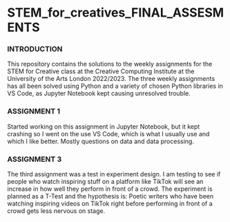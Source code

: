# STEM_for_creatives_FINAL_ASSESMENTS 

<h3> INTRODUCTION  </h3>
  
This repository contains the solutions to the weekly assignments for the STEM for Creative class at the Creative Computing Institute at the University of the Arts London 2022/2023. 
The three weekly assignments has all been solved using Python and a variety of chosen Python libraries in VS Code, as Jupyter Notebook kept causing unresolved trouble. 

<h3> ASSIGNMENT 1 </h3>

Started working on this assignment in Jupyter Notebook, but it kept crashing so I went on the use VS Code, which is what I usually use and which I like better. 
Mostly questions on data and data processing. 

<h3> ASSIGNMENT 3 </h3>
The third assignment was a test in experiment design. I am testing to see if people who watch inspiring stuff on a platform like TikTok will see an increase in how well they perform in front of a crowd. The experiment is planned as a T-Test and the hypothesis is: Poetic writers who have been watching inspiring videos on TikTok right before performing in front of a crowd gets less nervous on stage. 

